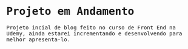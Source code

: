 # <samp>Projeto em Andamento<samp/>
 <samp> Projeto incial de blog feito no curso de Front End na Udemy, ainda estarei incrementando e desenvolvendo para melhor apresenta-lo. <samp/>
